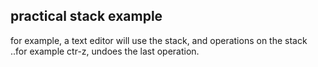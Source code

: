 ## practical stack example

for example, a text editor will use the stack, and operations on the stack ..for example ctr-z, undoes the last operation.

